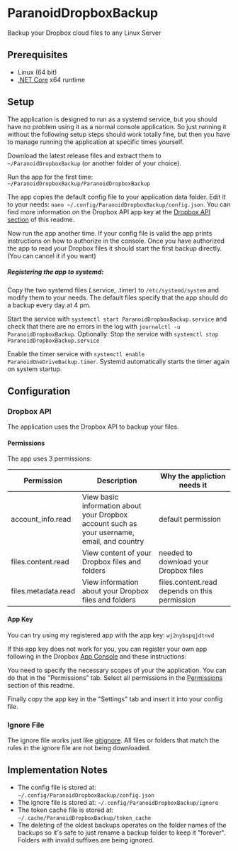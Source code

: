 # ParanoidDropboxBackup
Backup your Dropbox cloud files to any Linux Server

## Prerequisites

- Linux (64 bit)
- [.NET Core](https://dotnet.microsoft.com/download) x64 runtime

## Setup

The application is designed to run as a systemd service, but you should have no problem using it as a normal console application. So just running it without the following setup steps should work totally fine, but then you have to manage running the application at specific times yourself.

Download the latest release files and extract them to `~/ParanoidDropboxBackup` (or another folder of your choice). 

Run the app for the first time: `~/ParanoidDropboxBackup/ParanoidDropboxBackup`

The app copies the default config file to your application data folder. Edit it to your needs: `nano ~/.config/ParanoidDropboxBackup/config.json`. You can find more information on the Dropbox API app key at the [Dropbox API section](https://github.com/Thomi7/ParanoidDropboxBackup#dropbox-api) of this readme.

Now run the app another time. If your config file is valid the app prints instructions on how to authorize in the console. Once you have authorized the app to read your Dropbox files it should start the first backup directly. (You can cancel it if you want)

##### Registering the app to systemd:

Copy the two systemd files (.service, .timer) to `/etc/systemd/system` and modify them to your needs. The default files specify that the app should do a backup every day at 4 pm.

Start the service with `systemctl start ParanoidDropboxBackup.service` and check that there are no errors in the log with `journalctl -u ParanoidDropboxBackup`. Optionally: Stop the service with `systemctl stop ParanoidDropboxBackup.service` 

Enable the timer service with `systemctl enable ParanoidOneDriveBackup.timer`. Systemd automatically starts the timer again on system startup.

## Configuration

### Dropbox API

The application uses the Dropbox API to backup your files. 

#### Permissions

The app uses 3 permissions:

| Permission          | Description                                                                                 | Why the appliction needs it                   |
| ------------------- | ------------------------------------------------------------------------------------------- | --------------------------------------------- |                                             
| account_info.read   | View basic information about your Dropbox account such as your username, email, and country | default permission                            |
| files.content.read  | View content of your Dropbox files and folders                                              | needed to download your Dropbox files         |
| files.metadata.read | View information about your Dropbox files and folders                                       | files.content.read depends on this permission |                                       

#### App Key

You can try using my registered app with the app key: `wj2nybspqjdtnvd`

If this app key does not work for you, you can register your own app following in the Dropbox [App Console](https://www.dropbox.com/developers/apps) and these instructions:

You need to specify the necessary scopes of your the application. You can do that in the "Permissions" tab. Select all permissions in the [Permissions](https://github.com/Thomi7/ParanoidDropboxBackup#permsissions) section of this readme.

Finally copy the app key in the "Settings" tab and insert it into your config file.

### Ignore File

The ignore file works just like [gitignore](https://git-scm.com/docs/gitignore). All files or folders that match the rules in the ignore file are not being downloaded.

## Implementation Notes

- The config file is stored at: `~/.config/ParanoidDropboxBackup/config.json`
- The ignore file is stored at: `~/.config/ParanoidDropboxBackup/ignore`
- The token cache file is stored at: `~/.cache/ParanoidDropboxBackup/token_cache`
- The deleting of the oldest backups operates on the folder names of the backups so it's safe to just rename a backup folder to keep it "forever". Folders with invalid suffixes are being ignored.
